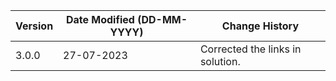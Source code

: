 | **Version** | **Date Modified (DD-MM-YYYY)** | **Change History**                          |
|-------------|--------------------------------|---------------------------------------------|
| 3.0.0       | 27-07-2023                     | Corrected the links in solution.   | 
